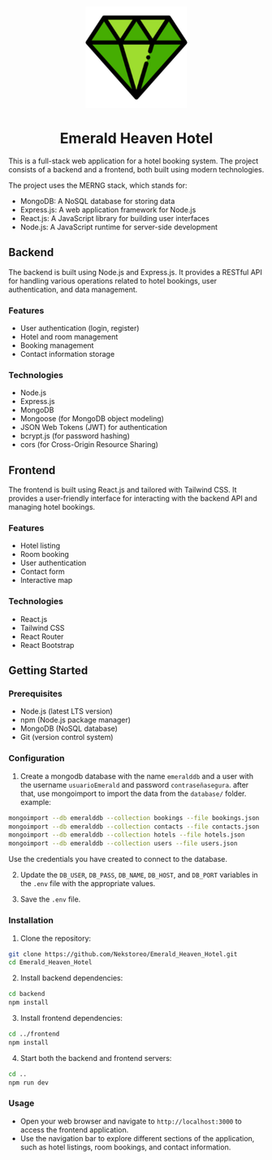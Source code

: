 <!-- banner img from raw.githubusercontent.com -->

<div align="center">
  <img src="https://raw.githubusercontent.com/Nekstoreo/Emerald_Heaven_Hotel/main/frontend/public/logo192.png" alt="Emerald Heaven Hotel" width="200" height="200">
  <h1>Emerald Heaven Hotel</h1>
</div>

This is a full-stack web application for a hotel booking system. The project consists of a backend and a frontend, both built using modern technologies.

The project uses the MERNG stack, which stands for:
 - MongoDB: A NoSQL database for storing data
 - Express.js: A web application framework for Node.js
 - React.js: A JavaScript library for building user interfaces
 - Node.js: A JavaScript runtime for server-side development

## Backend

The backend is built using Node.js and Express.js. It provides a RESTful API for handling various operations related to hotel bookings, user authentication, and data management.

### Features

- User authentication (login, register)
- Hotel and room management
- Booking management
- Contact information storage

### Technologies

- Node.js
- Express.js
- MongoDB
- Mongoose (for MongoDB object modeling)
- JSON Web Tokens (JWT) for authentication
- bcrypt.js (for password hashing)
- cors (for Cross-Origin Resource Sharing)

## Frontend

The frontend is built using React.js and tailored with Tailwind CSS. It provides a user-friendly interface for interacting with the backend API and managing hotel bookings.

### Features

- Hotel listing
- Room booking
- User authentication
- Contact form
- Interactive map

### Technologies

- React.js
- Tailwind CSS
- React Router
- React Bootstrap

## Getting Started

### Prerequisites

- Node.js (latest LTS version)
- npm (Node.js package manager)
- MongoDB (NoSQL database)
- Git (version control system)

### Configuration

1. Create a mongodb database with the name `emeralddb` and a user with the username `usuarioEmerald` and password `contraseñasegura`. after that, use mongoimport to import the data from the `database/` folder. example:

```bash
mongoimport --db emeralddb --collection bookings --file bookings.json
mongoimport --db emeralddb --collection contacts --file contacts.json
mongoimport --db emeralddb --collection hotels --file hotels.json
mongoimport --db emeralddb --collection users --file users.json
```
Use the credentials you have created to connect to the database.

2. Update the `DB_USER`, `DB_PASS`, `DB_NAME`, `DB_HOST`, and `DB_PORT` variables in the `.env` file with the appropriate values.
   
3. Save the `.env` file.

### Installation

1. Clone the repository:

```bash
git clone https://github.com/Nekstoreo/Emerald_Heaven_Hotel.git
cd Emerald_Heaven_Hotel
```

2. Install backend dependencies:

```bash
cd backend
npm install
```

3. Install frontend dependencies:

```bash
cd ../frontend
npm install
```

4. Start both the backend and frontend servers:

```bash
cd ..
npm run dev
```

### Usage

- Open your web browser and navigate to `http://localhost:3000` to access the frontend application.
- Use the navigation bar to explore different sections of the application, such as hotel listings, room bookings, and contact information.
